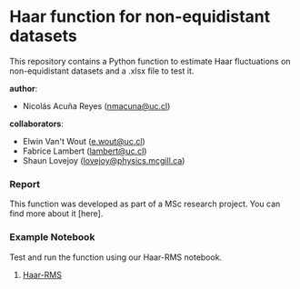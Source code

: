 # Haar function for non-equidistant datasets
This repository contains a Python function to estimate Haar fluctuations on non-equidistant datasets and a .xlsx file to test it.

**author**:
- Nicolás Acuña Reyes (nmacuna@uc.cl)

**collaborators**:
- Elwin Van't Wout (e.wout@uc.cl)
- Fabrice Lambert (lambert@uc.cl)
- Shaun Lovejoy (lovejoy@physics.mcgill.ca)

### Report
This function was developed as part of a MSc research project. You can find more about it [here].

### Example Notebook
Test and run the function using our Haar-RMS notebook. 
1. [Haar-RMS](Haar-RMS.ipynb)
